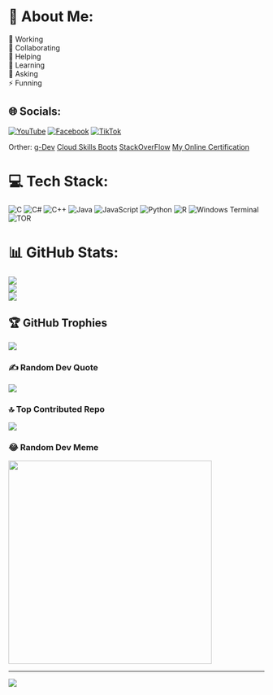 # 💫 About Me:
🔭 Working<br>👯 Collaborating<br>🤝 Helping<br>🌱 Learning<br>💬 Asking<br>⚡ Funning


## 🌐 Socials:
[![YouTube](https://img.shields.io/badge/YouTube-%23FF0000.svg?logo=YouTube&logoColor=white)](https://youtube.com/@mindsetcoder) [![Facebook](https://img.shields.io/badge/Facebook-%231877F2.svg?logo=Facebook&logoColor=white)](https://facebook.com/Mindset&Coder) [![TikTok](https://img.shields.io/badge/TikTok-%23000000.svg?logo=TikTok&logoColor=white)](https://tiktok.com/@mindsetandcoder) 

Orther:
[g-Dev](https://g.dev/DoNgocChiCong)
[Cloud Skills Boots](https://www.cloudskillsboost.google/public_profiles/92397003-2d7f-445f-97fd-6735089e435e)
[StackOverFlow](https://stackoverflow.com/users/22490985/%c4%90%e1%bb%97-c%c3%b4ng?tab=profile)
[My Online Certification](https://www.youtube.com/watch?v=ZOSzzn-hJNY)


# 💻 Tech Stack:
![C](https://img.shields.io/badge/c-%2300599C.svg?style=for-the-badge&logo=c&logoColor=white) ![C#](https://img.shields.io/badge/c%23-%23239120.svg?style=for-the-badge&logo=csharp&logoColor=white) ![C++](https://img.shields.io/badge/c++-%2300599C.svg?style=for-the-badge&logo=c%2B%2B&logoColor=white) ![Java](https://img.shields.io/badge/java-%23ED8B00.svg?style=for-the-badge&logo=openjdk&logoColor=white) ![JavaScript](https://img.shields.io/badge/javascript-%23323330.svg?style=for-the-badge&logo=javascript&logoColor=%23F7DF1E) ![Python](https://img.shields.io/badge/python-3670A0?style=for-the-badge&logo=python&logoColor=ffdd54) ![R](https://img.shields.io/badge/r-%23276DC3.svg?style=for-the-badge&logo=r&logoColor=white) ![Windows Terminal](https://img.shields.io/badge/Windows%20Terminal-%234D4D4D.svg?style=for-the-badge&logo=windows-terminal&logoColor=white) ![TOR](https://img.shields.io/badge/tor-%237E4798.svg?style=for-the-badge&logo=tor-project&logoColor=white)
# 📊 GitHub Stats:
![](https://github-readme-stats.vercel.app/api?username=DoNCCong&theme=dark&hide_border=false&include_all_commits=false&count_private=false)<br/>
![](https://github-readme-streak-stats.herokuapp.com/?user=DoNCCong&theme=dark&hide_border=false)<br/>
![](https://github-readme-stats.vercel.app/api/top-langs/?username=DoNCCong&theme=dark&hide_border=false&include_all_commits=false&count_private=false&layout=compact)

## 🏆 GitHub Trophies
![](https://github-profile-trophy.vercel.app/?username=DoNCCong&theme=matrix&no-frame=false&no-bg=true&margin-w=5)

### ✍️ Random Dev Quote
![](https://quotes-github-readme.vercel.app/api?type=horizontal&theme=dark)

### 🔝 Top Contributed Repo
![](https://github-contributor-stats.vercel.app/api?username=DoNCCong&limit=4&theme=dark&combine_all_yearly_contributions=true)

### 😂 Random Dev Meme
<img src='https://randommeme-five.vercel.app/' style="height: 400px;"/>

---
[![](https://visitcount.itsvg.in/api?id=DoNCCong&icon=6&color=0)](https://visitcount.itsvg.in)

<!-- Proudly created with GPRM ( https://gprm.itsvg.in ) -->

